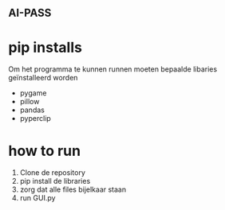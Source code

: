 ## AI-PASS

# pip installs
Om het programma te kunnen runnen moeten bepaalde libaries geïnstalleerd worden
- pygame
- pillow
- pandas
- pyperclip

# how to run
1. Clone de repository
2. pip install de libraries
3. zorg dat alle files bijelkaar staan
4. run GUI.py
